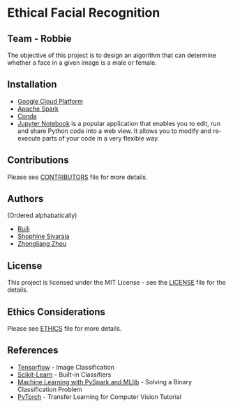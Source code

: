 # Ethical Facial Recognition
## Team - Robbie
The objective of this project is to design an algorithm that can determine whether a face in a given image is a male or female. 

## Installation
* [Google Cloud Platform](https://cloud.google.com/)
* [Apache Spark](https://spark.apache.org/downloads.html)
* [Conda](https://docs.conda.io/projects/conda/en/latest/user-guide/install/)
* [Jupyter Notebook](https://jupyter.org/install) is a popular application that enables you to edit, run and share Python code into a web view. It allows you to modify and re-execute parts of your code in a very flexible way. 

## Contributions
Please see [CONTRIBUTORS](https://github.com/dsp-uga/robbie-p2/blob/master/CONTRIBUTORS.md) file for more details.

## Authors 
(Ordered alphabatically)
<ul> <li><a href= "https://github.com/RuiliF"> Ruili</a></li>
<li><a href = "https://github.com/shophine"> Shophine Sivaraja</a></li>
<li><a href ="https://github.com/Douglas2Code" > Zhongliang Zhou </a></li></ul>

## License
This project is licensed under the MIT License - see the <a href="https://github.com/dsp-uga/robbie-p2/blob/master/LICENSE">LICENSE</a> file for the details.

## Ethics Considerations
Please see [ETHICS](https://github.com/dsp-uga/robbie-p2/blob/master/ETHICS.md) file for more details.

## References
* [Tensorflow](https://www.tensorflow.org/tutorials/images/classification) - Image Classification
* [Scikit-Learn](https://scikit-learn.org/) - Built-in Classifiers
* [Machine Learning with PySpark and MLlib](https://towardsdatascience.com/machine-learning-with-pyspark-and-mllib-solving-a-binary-classification-problem-96396065d2aa) - Solving a Binary Classification Problem
* [PyTorch](https://pytorch.org/tutorials/beginner/transfer_learning_tutorial.html) - Transfer Learning for Computer Vision Tutorial
